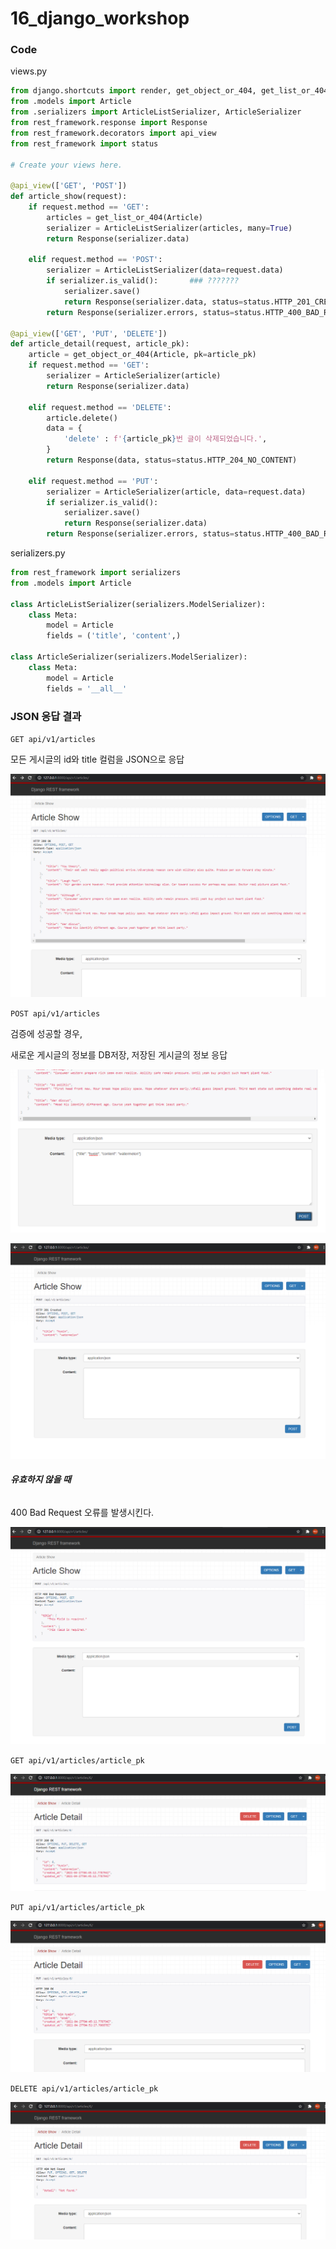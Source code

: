 # 16_django_workshop



### Code

views.py

```python
from django.shortcuts import render, get_object_or_404, get_list_or_404
from .models import Article
from .serializers import ArticleListSerializer, ArticleSerializer
from rest_framework.response import Response
from rest_framework.decorators import api_view
from rest_framework import status

# Create your views here.

@api_view(['GET', 'POST'])
def article_show(request):
	if request.method == 'GET':
		articles = get_list_or_404(Article)
		serializer = ArticleListSerializer(articles, many=True)
		return Response(serializer.data)

	elif request.method == 'POST':
		serializer = ArticleListSerializer(data=request.data)
		if serializer.is_valid():		### ???????
			serializer.save()
			return Response(serializer.data, status=status.HTTP_201_CREATED)
		return Response(serializer.errors, status=status.HTTP_400_BAD_REQUEST)

@api_view(['GET', 'PUT', 'DELETE'])
def article_detail(request, article_pk):
	article = get_object_or_404(Article, pk=article_pk)
	if request.method == 'GET':
		serializer = ArticleSerializer(article)
		return Response(serializer.data)
	
	elif request.method == 'DELETE':
		article.delete()
		data = {
			'delete' : f'{article_pk}번 글이 삭제되었습니다.',
		}
		return Response(data, status=status.HTTP_204_NO_CONTENT)
	
	elif request.method == 'PUT':
		serializer = ArticleSerializer(article, data=request.data)
		if serializer.is_valid():
			serializer.save()
			return Response(serializer.data)
		return Response(serializer.errors, status=status.HTTP_400_BAD_REQUEST)
```

serializers.py

```python
from rest_framework import serializers
from .models import Article

class ArticleListSerializer(serializers.ModelSerializer):
	class Meta:
		model = Article
		fields = ('title', 'content',)

class ArticleSerializer(serializers.ModelSerializer):
	class Meta:
		model = Article
		fields = '__all__'
```





### JSON 응답 결과

`GET api/v1/articles`

모든 게시글의 id와 title 컬럼을 JSON으로 응답

![image-20210427134046399](16_django_workshop.assets/image-20210427134046399.png)

`POST api/v1/articles`

검증에 성공할 경우,

새로운 게시글의 정보를 DB저장, 저장된 게시글의 정보 응답

![image-20210427134509538](16_django_workshop.assets/image-20210427134509538.png)

![image-20210427134524573](16_django_workshop.assets/image-20210427134524573.png)

###### **유효하지 않을 때**

400 Bad Request 오류를 발생시킨다.

![image-20210427134632886](16_django_workshop.assets/image-20210427134632886.png)

`GET api/v1/articles/article_pk`

![image-20210427135050724](16_django_workshop.assets/image-20210427135050724.png)

`PUT api/v1/articles/article_pk`

![image-20210427135153634](16_django_workshop.assets/image-20210427135153634.png)

`DELETE api/v1/articles/article_pk`

![image-20210427135238447](16_django_workshop.assets/image-20210427135238447.png)